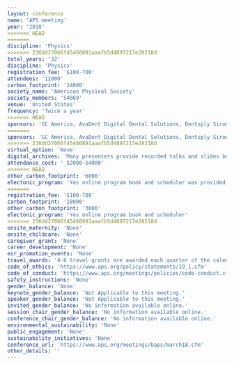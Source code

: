 ```yaml
---
layout: conference 
name: 'APS meeting'
year: '2018'
<<<<<<< HEAD
=======
discipline: 'Physics'
>>>>>>> 236dd27066f45460891aaafb5d4897217e28218d
total_years: '32'
discipline: 'Physics'
registration_fee: '$100-700'
attendees: '12000'
carbon_footprint: '24000'
society_name: 'American Physical Society'
society_members: '54069'
venue: 'United States'
frequency: 'Twice a year'
<<<<<<< HEAD
sponsors: 'GC America, AvaDent Digital Dental Solutions, Dentsply Sirona Prosthetics, Ivoclar Vivadent, Panthera Dental, Straumann, Sesame Communications - Henry Schein One, Thommen Medical, ZirkonZahn, Southern Implants, Quintessence, Palmeri Media Group'
=======
sponsors: 'GC America, AvaDent Digital Dental Solutions, Dentsply Sirona Prosthetics, Ivoclar Vivadent, Panthera Dental, Straumann, Sesame Communications - Henry Schein One, Thommen Medical, ZirkonZahn, Southern Implants, Quintessence   , Palmeri Media Group'
>>>>>>> 236dd27066f45460891aaafb5d4897217e28218d
virtual_option: 'None'
digital_archives: 'Many presenters provide recorded talks and slides but No digital posters (https://www.aps.org/meetings/multimedia/index.cfm?mtgYr=2018&mtgCd=MAR18&mtgUnit=&mtgVS=&mtgSE=0&fm=0&srhPresent=Go&prebacklink=yes).'
attendance_cost: ' $2000-$4000'
<<<<<<< HEAD
other_carbon_footprint: '6000'
electonic_program: 'Yes online program book and scheduler was provided.'
=======
registration_fee: '$100-700'
carbon_footprint: '18000'
other_carbon_footprint: '3600'
electonic_program: 'Yes online program book and scheduler'
>>>>>>> 236dd27066f45460891aaafb5d4897217e28218d
onsite_maternity: 'None'
onsite_childcare: 'None'
caregiver_grant: 'None'
career_development: 'None'
ecr_promotion_events: 'None'
travel_awards: '4-6 travel grants are awarded each quarter of the calendar year up to $500 each.'
code_of_ethics: 'https://www.aps.org/policy/statements/19_1.cfm'
code_of_conduct: 'https://www.aps.org/meetings/policies/code-conduct.cfm'
safety_instructions: 'None'
gender_balance: 'None'
keynote_gender_balance: 'Not Applicable to this meeting.'
speaker_gender_balance: 'Not Applicable to this meeting.'
invited_gender_balance: 'No information available online.'
session_chair_gender_balance: 'No information available online.'
conference_chair_gender_balance: 'No information available online.'
environmental_sustainability: 'None'
public_engagement: 'None'
sustainability_initiatives: 'None'
conference_url: 'https://www.aps.org/meetings/baps/march18.cfm'
other_details: ''
---
```

